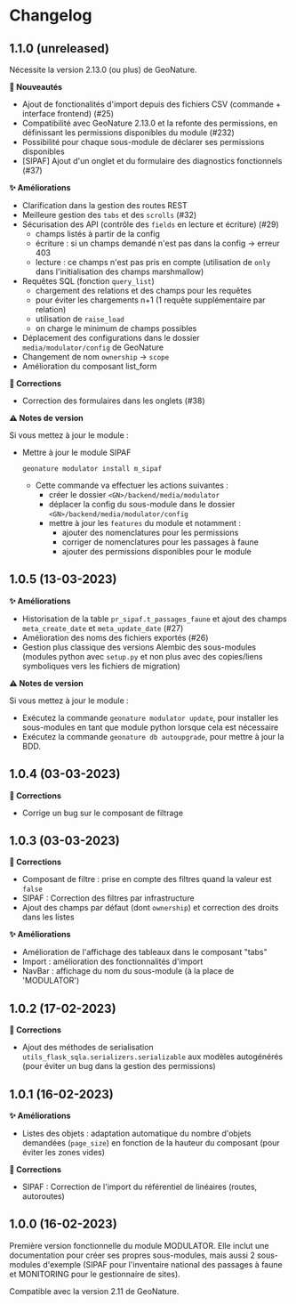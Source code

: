 # Changelog

## 1.1.0 (unreleased)

Nécessite la version 2.13.0 (ou plus) de GeoNature.

**🚀 Nouveautés**

- Ajout de fonctionalités d'import depuis des fichiers CSV (commande + interface frontend) (#25)
- Compatibilité avec GeoNature 2.13.0 et la refonte des permissions, en définissant les permissions disponibles du module (#232)
- Possibilité pour chaque sous-module de déclarer ses permissions disponibles
- [SIPAF] Ajout d'un onglet et du formulaire des diagnostics fonctionnels (#37)

**✨ Améliorations**

- Clarification dans la gestion des routes REST
- Meilleure gestion des `tabs` et des `scrolls` (#32)
- Sécurisation des API (contrôle des `fields` en lecture et écriture) (#29)
  - champs listés à partir de la config
  - écriture : si un champs demandé n'est pas dans la config -> erreur 403
  - lecture : ce champs n'est pas pris en compte (utilisation de `only` dans l'initialisation des champs marshmallow)
- Requêtes SQL (fonction `query_list`)
    - chargement des relations et des champs pour les requêtes
    - pour éviter les chargements n+1 (1 requête supplémentaire par relation)
    - utilisation de `raise_load`
    - on charge le minimum de champs possibles
- Déplacement des configurations dans le dossier `media/modulator/config` de GeoNature
- Changement de nom `ownership` -> `scope`
- Amélioration du composant list_form

**🐛 Corrections**

- Correction des formulaires dans les onglets (#38)

**⚠️ Notes de version**

Si vous mettez à jour le module :

- Mettre à jour le module SIPAF
  ```
  geonature modulator install m_sipaf
  ```
  - Cette commande va effectuer les actions suivantes :
    - créer le dossier `<GN>/backend/media/modulator`
    - déplacer la config du sous-module dans le dossier `<GN>/backend/media/modulator/config`
    - mettre à jour les `features` du module et notamment :
      - ajouter des nomenclatures pour les permissions
      - corriger de nomenclatures pour les passages à faune
      - ajouter des permissions disponibles pour le module

## 1.0.5 (13-03-2023)

**✨ Améliorations**

- Historisation de la table `pr_sipaf.t_passages_faune` et ajout des champs `meta_create_date` et `meta_update_date` (#27)
- Amélioration des noms des fichiers exportés (#26)
- Gestion plus classique des versions Alembic des sous-modules (modules python avec `setup.py` et non plus avec des copies/liens symboliques vers les fichiers de migration)

**⚠️ Notes de version**

Si vous mettez à jour le module :

- Exécutez la commande `geonature modulator update`, pour installer les sous-modules en tant que module python lorsque cela est nécessaire
- Exécutez la commande `geonature db autoupgrade`, pour mettre à jour la BDD.

## 1.0.4 (03-03-2023)

**🐛 Corrections**

- Corrige un bug sur le composant de filtrage

## 1.0.3 (03-03-2023)

**🐛 Corrections**

- Composant de filtre : prise en compte des filtres quand la valeur est `false`
- SIPAF : Correction des filtres par infrastructure
- Ajout des champs par défaut (dont `ownership`) et correction des droits dans les listes

**✨ Améliorations**

- Amélioration de l'affichage des tableaux dans le composant "tabs"
- Import : amélioration des fonctionnalités d'import
- NavBar : affichage du nom du sous-module (à la place de 'MODULATOR')

## 1.0.2 (17-02-2023)

**🐛 Corrections**

- Ajout des méthodes de serialisation `utils_flask_sqla.serializers.serializable` aux modèles autogénérés (pour éviter un bug dans la gestion des permissions)

## 1.0.1 (16-02-2023)

**✨ Améliorations**

- Listes des objets : adaptation automatique du nombre d'objets demandées (`page_size`) en fonction de la hauteur du composant (pour éviter les zones vides)

**🐛 Corrections**

- SIPAF : Correction de l'import du référentiel de linéaires (routes, autoroutes)

## 1.0.0 (16-02-2023)

Première version fonctionnelle du module MODULATOR.
Elle inclut une documentation pour créer ses propres sous-modules, mais aussi 2 sous-modules d'exemple (SIPAF pour l'inventaire national des passages à faune et MONITORING pour le gestionnaire de sites).

Compatible avec la version 2.11 de GeoNature.
